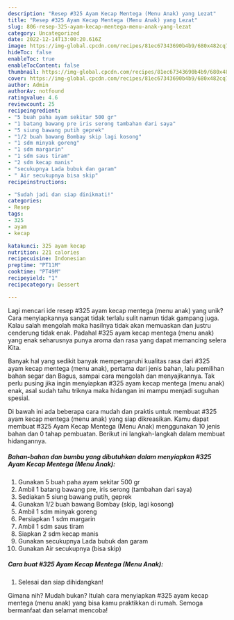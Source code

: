 ```yaml
---
description: "Resep #325 Ayam Kecap Mentega (Menu Anak) yang Lezat"
title: "Resep #325 Ayam Kecap Mentega (Menu Anak) yang Lezat"
slug: 806-resep-325-ayam-kecap-mentega-menu-anak-yang-lezat
category: Uncategorized
date: 2022-12-14T13:00:20.616Z
image: https://img-global.cpcdn.com/recipes/81ec67343690b4b9/680x482cq70/325-ayam-kecap-mentega-menu-anak-foto-resep-utama.jpg
hideToc: false
enableToc: true
enableTocContent: false
thumbnail: https://img-global.cpcdn.com/recipes/81ec67343690b4b9/680x482cq70/325-ayam-kecap-mentega-menu-anak-foto-resep-utama.jpg
cover: https://img-global.cpcdn.com/recipes/81ec67343690b4b9/680x482cq70/325-ayam-kecap-mentega-menu-anak-foto-resep-utama.jpg
author: Admin
authorAv: notfound
ratingvalue: 4.6
reviewcount: 25
recipeingredient:
- "5 buah paha ayam sekitar 500 gr"
- "1 batang bawang pre iris serong tambahan dari saya"
- "5 siung bawang putih geprek"
- "1/2 buah bawang Bombay skip lagi kosong"
- "1 sdm minyak goreng"
- "1 sdm margarin"
- "1 sdm saus tiram"
- "2 sdm kecap manis"
- "secukupnya Lada bubuk dan garam"
- " Air secukupnya bisa skip"
recipeinstructions:

- "Sudah jadi dan siap dinikmati!"
categories:
- Resep
tags:
- 325
- ayam
- kecap

katakunci: 325 ayam kecap 
nutrition: 221 calories
recipecuisine: Indonesian
preptime: "PT11M"
cooktime: "PT49M"
recipeyield: "1"
recipecategory: Dessert

---
```





Lagi mencari ide resep #325 ayam kecap mentega (menu anak) yang unik? Cara menyiapkannya sangat tidak terlalu sulit namun tidak gampang juga. Kalau salah mengolah maka hasilnya tidak akan memuaskan dan justru cenderung tidak enak. Padahal #325 ayam kecap mentega (menu anak) yang enak seharusnya punya aroma dan rasa yang dapat memancing selera Kita.





Banyak hal yang sedikit banyak mempengaruhi kualitas rasa dari #325 ayam kecap mentega (menu anak), pertama dari jenis bahan, lalu pemilihan bahan segar dan Bagus, sampai cara mengolah dan menyajikannya. Tak perlu pusing jika ingin menyiapkan #325 ayam kecap mentega (menu anak) enak,      asal sudah tahu triknya maka hidangan ini mampu menjadi suguhan spesial.





















Di bawah ini ada beberapa cara mudah dan praktis untuk membuat #325 ayam kecap mentega (menu anak) yang siap dikreasikan. Kamu dapat membuat #325 Ayam Kecap Mentega (Menu Anak) menggunakan 10 jenis bahan dan 0 tahap pembuatan. Berikut ini langkah-langkah dalam membuat hidangannya.

<!--inarticleads1-->

##### Bahan-bahan dan bumbu yang dibutuhkan dalam menyiapkan #325 Ayam Kecap Mentega (Menu Anak):

1. Gunakan 5 buah paha ayam sekitar 500 gr
1. Ambil 1 batang bawang pre, iris serong (tambahan dari saya)
1. Sediakan 5 siung bawang putih, geprek
1. Gunakan 1/2 buah bawang Bombay (skip, lagi kosong)
1. Ambil 1 sdm minyak goreng
1. Persiapkan 1 sdm margarin
1. Ambil 1 sdm saus tiram
1. Siapkan 2 sdm kecap manis
1. Gunakan secukupnya Lada bubuk dan garam
1. Gunakan  Air secukupnya (bisa skip)




<!--inarticleads2-->

##### Cara buat #325 Ayam Kecap Mentega (Menu Anak):


1. Selesai dan siap dihidangkan!



Gimana nih? Mudah bukan? Itulah cara menyiapkan #325 ayam kecap mentega (menu anak) yang bisa kamu praktikkan di rumah. Semoga bermanfaat dan selamat mencoba!
